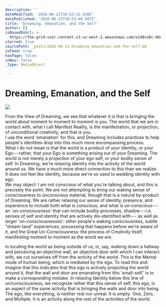 ```yaml
---
description: ''
dateModified: '2016-06-21T10:53:12.430Z'
datePublished: '2016-06-21T10:53:40.507Z'
title: 'Dreaming, Emanation, and the Self'
author: []
isBasedOnUrl: >-
  https://the-grid-user-content.s3-us-west-2.amazonaws.com/e1d8ce8c-06c8-4b54-8802-dea294c1459c.jpg
starred: true
sourcePath: _posts/2016-06-21-dreaming-emanation-and-the-self.md
inFeed: true
hasPage: false
inNav: false
_type: MediaObject

---
```

# Dreaming, Emanation, and the Self
![](https://imgflo.herokuapp.com/graph/vahj1ThiexotieMo/7c06b5126a41837a057e279da1a8c863/croprotate.jpg?cropheight=3904&cropwidth=5854&degrees=0&input=https%3A%2F%2Fthe-grid-user-content.s3-us-west-2.amazonaws.com%2Fe1d8ce8c-06c8-4b54-8802-dea294c1459c.jpg&x=0&y=0)

From the View of Dreaming, we see that whatever it is that is bringing the world about moment to moment to moment is you. The world that we are in contact with, what I call Manifest Reality, is the manifestation, or projection, of unconditional creativity, and that is you.   
I use the word 'emanation' for this, and Dreaming includes practices to help people's identities drop into this much more encompassing process.   
What I do not mean is that the world is a product of your Identity, or your Ego---rather, that your Ego is something arising out of your Dreaming. The world is not merely a projection of your ego self, or your bodily sense of self. In Dreaming, we're relaxing Identity into the activity of the world around us. We have a much more direct connection to this than we realize. It does not feel like identity, because we're so used to wedding identity with ego.   
We may object: I am not _conscious_ of what you're talking about, and this is precisely the point. We are not attempting to bring our waking sense of consciousness to unconscious material, though that is a natural by-product of Dreaming. We are rather relaxing our sense of identity, presence, and experience to include both what is conscious, and what is un-conscious--- an 'un-consciousness' that can include bodily processes, shadow---i.e. senses of self and identity that are actively dis-identified with--- as well as larger 'un-consciousnesses': _other_ people's waking consciousness, subtle "dream-land" experiences, processing that happens before we're aware of it, and the Great Un-Consciousness: the process of Creativity itself, manifesting moment to moment as the world we are.  
  
In locating the world as being outside of us, in, say, walking down a hallway and perceiving an objective wall, an objective door with which I can interact with, we cut ourselves off from the activity of the world. This is the Mental mode of human being, which is mediated by the ego. To read this and imagine that this indicates that this ego is actively projecting the world around it, that the wall and door are emanating from this 'small-self,' is to make a corresponding mistake. In relaxing Identity below this line of un/consciousness, we recognize rather that this sense of self, this ego, is an aspect of the same activity that is bringing the walls and door into being.   
The ego, like everything, is neither real nor unreal. It is _empty_. One, Zero, and Multiple. It is an activity along the rest of the activities of the world.